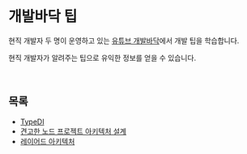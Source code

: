 # 개발바닥 팁
현직 개발자 두 명이 운영하고 있는 [유튜브 개발바닥](https://www.youtube.com/channel/UCSEOUzkGNCT_29EU_vnBYjg)에서 개발 팁을 학습합니다.   

현직 개발자가 알려주는 팁으로 유익한 정보를 얻을 수 있습니다.   

<br/>

## 목록
* [TypeDI](https://github.com/Hschan2/LearnJavascript/blob/main/aboutJavaScript/%EA%B0%9C%EB%B0%9C%EB%B0%94%EB%8B%A5%20%ED%8C%81/TypeDI.md)
* [견고한 노드 프로젝트 아키텍처 설계](https://github.com/Hschan2/LearnJavascript/blob/main/aboutJavaScript/%EA%B0%9C%EB%B0%9C%EB%B0%94%EB%8B%A5%20%ED%8C%81/%EA%B2%AC%EA%B3%A0%ED%95%9C%20Node%20%ED%94%84%EB%A1%9C%EC%A0%9D%ED%8A%B8%20%EC%95%84%ED%82%A4%ED%85%8D%EC%B2%98%20%EC%84%A4%EA%B3%84.md)
* [레이어드 아키텍처](https://github.com/Hschan2/LearnJavascript/blob/main/aboutJavaScript/%EA%B0%9C%EB%B0%9C%EB%B0%94%EB%8B%A5%20%ED%8C%81/%EB%A0%88%EC%9D%B4%EC%96%B4%EB%93%9C%20%EC%95%84%ED%82%A4%ED%85%8D%EC%B2%98(Layerd%20architecture).md)